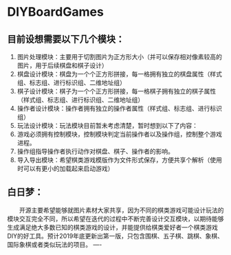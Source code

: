# DIYBoardGames
## 目前设想需要以下几个模块：
1. 图片处理模块：主要用于切割图片为正方形大小（并可以保存相对像素较高的图片，用于后续棋盘和棋子设计）
2. 棋盘设计模块：棋盘为一个个正方形拼接，每一格拥有独立的棋盘属性（样式组、标志组、进行标识组、二维地址组）
3. 棋子设计模块：棋子为一个个正方形拼接，每一格棋子拥有独立的棋子属性（样式组、标志组、进行标识组、二维地址组）
4. 操作者设计模块：操作者拥有独立的操作者属性（样式组、标志组、进行标识组）
5. 玩法设计模块：玩法模块目前暂未考虑清楚，暂时想到以下了内容：
 1. 游戏必须拥有控制模块，控制模块判定当前操作者以及操作组，控制整个游戏进程。
 2. 操作组指导操作者执行动作对棋盘、棋子、操作者的影响。
6. 导入导出模块：希望棋类游戏模版作为文件形式保存，方便共享个解析（使用时可以有更小的加载起来启动游戏）

## 白日梦：
&emsp;&emsp;开源主要希望能够就图片素材大家共享，因为不同的棋类游戏可能设计玩法的模块交互完全不同，所以希望在迭代的过程中不断完善设计交互模块，以期待能够生成满足绝大多数已知的棋类游戏的设计，并能提供给棋类爱好者一个棋类游戏DIY的好工具。预计2019年底更新出第一版，只包含围棋、五子棋、跳棋、象棋、国际象棋或者类似玩法的项目。
—-